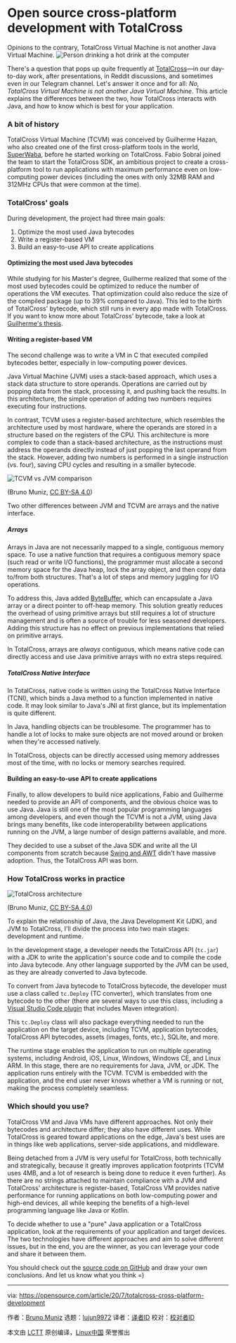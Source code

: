 [#]: collector: (lujun9972)
[#]: translator: ( )
[#]: reviewer: ( )
[#]: publisher: ( )
[#]: url: ( )
[#]: subject: (Open source cross-platform development with TotalCross)
[#]: via: (https://opensource.com/article/20/7/totalcross-cross-platform-development)
[#]: author: (Bruno Muniz https://opensource.com/users/brunoamuniz)

Open source cross-platform development with TotalCross
======
Opinions to the contrary, TotalCross Virtual Machine is not another Java
Virtual Machine.
![Person drinking a hot drink at the computer][1]

There's a question that pops up quite frequently at [TotalCross][2]—in our day-to-day work, after presentations, in Reddit discussions, and sometimes even in our Telegram channel. Let's answer it once and for all: _No, TotalCross Virtual Machine is not another Java Virtual Machine_. This article explains the differences between the two, how TotalCross interacts with Java, and how to know which is best for your application.

### A bit of history

TotalCross Virtual Machine (TCVM) was conceived by Guilherme Hazan, who also created one of the first cross-platform tools in the world, [SuperWaba][3], before he started working on TotalCross. Fabio Sobral joined the team to start the TotalCross SDK, an ambitious project to create a cross-platform tool to run applications with maximum performance even on low-computing power devices (including the ones with only 32MB RAM and 312MHz CPUs that were common at the time).

### TotalCross' goals

During development, the project had three main goals:

  1. Optimize the most used Java bytecodes
  2. Write a register-based VM
  3. Build an easy-to-use API to create applications



#### Optimizing the most used Java bytecodes

While studying for his Master's degree, Guilherme realized that some of the most used bytecodes could be optimized to reduce the number of operations the VM executes. That optimization could also reduce the size of the compiled package (up to 39% compared to Java). This led to the birth of TotalCross' bytecode, which still runs in every app made with TotalCross. If you want to know more about TotalCross' bytecode, take a look at [Guilherme's thesis][4].

#### Writing a register-based VM

The second challenge was to write a VM in C that executed compiled bytecodes better, especially in low-computing power devices.

Java Virtual Machine (JVM) uses a stack-based approach, which uses a stack data structure to store operands. Operations are carried out by popping data from the stack, processing it, and pushing back the results. In this architecture, the simple operation of adding two numbers requires executing four instructions.

In contrast, TCVM uses a register-based architecture, which resembles the architecture used by most hardware, where the operands are stored in a structure based on the registers of the CPU. This architecture is more complex to code than a stack-based architecture, as the instructions must address the operands directly instead of just popping the last operand from the stack. However, adding two numbers is performed in a single instruction (vs. four), saving CPU cycles and resulting in a smaller bytecode.

![TCVM vs JVM comparison][5]

(Bruno Muniz, [CC BY-SA 4.0][6])

Two other differences between JVM and TCVM are arrays and the native interface.

##### Arrays

Arrays in Java are not necessarily mapped to a single, contiguous memory space. To use a native function that requires a contiguous memory space (such read or write I/O functions), the programmer must allocate a second memory space for the Java heap, lock the array object, and then copy data to/from both structures. That's a lot of steps and memory juggling for I/O operations.

To address this, Java added [ByteBuffer][7], which can encapsulate a Java array or a direct pointer to off-heap memory. This solution greatly reduces the overhead of using primitive arrays but still requires a lot of structure management and is often a source of trouble for less seasoned developers. Adding this structure has no effect on previous implementations that relied on primitive arrays.

In TotalCross, arrays are _always_ contiguous, which means native code can directly access and use Java primitive arrays with no extra steps required.

##### TotalCross Native Interface

In TotalCross, native code is written using the TotalCross Native Interface (TCNI), which binds a Java method to a function implemented in native code. It may look similar to Java's JNI at first glance, but its implementation is quite different.

In Java, handling objects can be troublesome. The programmer has to handle a lot of locks to make sure objects are not moved around or broken when they're accessed natively.

In TotalCross, objects can be directly accessed using memory addresses most of the time, with no locks or memory searches required.

#### Building an easy-to-use API to create applications

Finally, to allow developers to build nice applications, Fabio and Guilherme needed to provide an API of components, and the obvious choice was to use Java. Java is still one of the most popular programming languages among developers, and even though the TCVM is not a JVM, using Java brings many benefits, like code interoperability between applications running on the JVM, a large number of design patterns available, and more.

They decided to use a subset of the Java SDK and write all the UI components from scratch because [Swing and AWT][8] didn't have massive adoption. Thus, the TotalCross API was born.

### How TotalCross works in practice

![TotalCross architecture][9]

(Bruno Muniz, [CC BY-SA 4.0][6])

To explain the relationship of Java, the Java Development Kit (JDK), and JVM to TotalCross, I'll divide the process into two main stages: development and runtime.

In the development stage, a developer needs the TotalCross API (`tc.jar`) with a JDK to write the application's source code and to compile the code into Java bytecode. Any other language supported by the JVM can be used, as they are already converted to Java bytecode.

To convert from Java bytecode to TotalCross bytecode, the developer must use a class called `tc.Deploy` (TC converter), which translates from one bytecode to the other (there are several ways to use this class, including a [Visual Studio Code plugin][10] that includes Maven integration).

This `tc.Deploy` class will also package everything needed to run the application on the target device, including TCVM, application bytecodes, TotalCross API bytecodes, assets (images, fonts, etc.), SQLite, and more.

The runtime stage enables the application to run on multiple operating systems, including Android, iOS, Linux, Windows, Windows CE, and Linux ARM. In this stage, there are no requirements for Java, JVM, or JDK. The application runs entirely with the TCVM. TCVM is embedded with the application, and the end user never knows whether a VM is running or not, making the process completely seamless.

### Which should you use?

TotalCross VM and Java VMs have different approaches. Not only their bytecodes and architecture differ; they also have different uses. While TotalCross is geared toward applications on the edge, Java's best uses are in things like web applications, server-side applications, and middleware.

Being detached from a JVM is very useful for TotalCross, both technically and strategically, because it greatly improves application footprints (TCVM uses 4MB, and a lot of research is being done to reduce it even further). As there are no strings attached to maintain compliance with a JVM and TotalCross' architecture is register-based, TotalCross VM provides native performance for running applications on both low-computing power and high-end devices, all while keeping the benefits of a high-level programming language like Java or Kotlin.

To decide whether to use a "pure" Java application or a TotalCross application, look at the requirements of your application and target devices. The two technologies have different approaches and aim to solve different issues, but in the end, you are the winner, as you can leverage your code and share it between them.

You should check out the [source code on GitHub][11] and draw your own conclusions. And let us know what you think =)

--------------------------------------------------------------------------------

via: https://opensource.com/article/20/7/totalcross-cross-platform-development

作者：[Bruno Muniz][a]
选题：[lujun9972][b]
译者：[译者ID](https://github.com/译者ID)
校对：[校对者ID](https://github.com/校对者ID)

本文由 [LCTT](https://github.com/LCTT/TranslateProject) 原创编译，[Linux中国](https://linux.cn/) 荣誉推出

[a]: https://opensource.com/users/brunoamuniz
[b]: https://github.com/lujun9972
[1]: https://opensource.com/sites/default/files/styles/image-full-size/public/lead-images/coffee_tea_laptop_computer_work_desk.png?itok=D5yMx_Dr (Person drinking a hot drink at the computer)
[2]: https://totalcross.com
[3]: https://en.wikipedia.org/wiki/SuperWaba
[4]: https://www.maxwell.vrac.puc-rio.br/colecao.php?strSecao=resultado&nrSeq=9953@2
[5]: https://opensource.com/sites/default/files/uploads/tcvmvjvm.png (TCVM vs JVM comparison)
[6]: https://creativecommons.org/licenses/by-sa/4.0/
[7]: https://docs.oracle.com/javase/7/docs/api/java/nio/ByteBuffer.html
[8]: https://en.wikipedia.org/wiki/Swing_(Java)#Relationship_to_AWT
[9]: https://opensource.com/sites/default/files/uploads/totalcross-architecture.png (TotalCross architecture)
[10]: https://marketplace.visualstudio.com/items?itemName=totalcross.totalcross
[11]: https://github.com/TotalCross/totalcross
